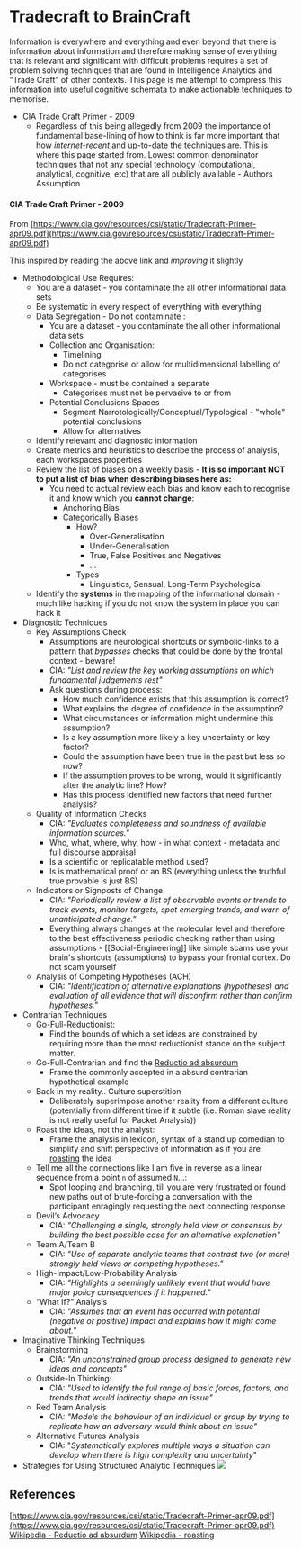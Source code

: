# Tradecraft to BrainCraft

Information is everywhere and everything and even beyond that there is information about information and therefore making sense of everything that is relevant and significant with difficult problems requires a set of problem solving techniques that are found in Intelligence Analytics and "Trade Craft" of other contexts. This page is me attempt to compress this information into useful cognitive schemata to make actionable techniques to memorise. 


- CIA Trade Craft Primer - 2009 
	- Regardless of this being allegedly from 2009 the importance of fundamental base-lining of how to think is far more important that how *internet-recent* and up-to-date the techniques are. This is where this page started from. Lowest common denominator techniques that not any special technology (computational, analytical, cognitive, etc) that are all publicly available - Authors Assumption


#### CIA Trade Craft Primer - 2009 

From [https://www.cia.gov/resources/csi/static/Tradecraft-Primer-apr09.pdf](https://www.cia.gov/resources/csi/static/Tradecraft-Primer-apr09.pdf)

This inspired by reading the above link and *improving* it slightly 

- Methodological Use Requires:
	- You are a dataset - you contaminate the all other informational data sets 
	- Be systematic in every respect of everything with everything
	- Data Segregation - Do not contaminate :
		- You are a dataset - you contaminate the all other informational data sets 
		- Collection and Organisation:
			- Timelining
			- Do not categorise or allow for multidimensional labelling of categorises
		- Workspace - must be contained a separate 
			- Categorises must not be pervasive to or from 
		- Potential Conclusions Spaces
			- Segment Narrotologically/Conceptual/Typological - "whole" potential conclusions 
			- Allow for alternatives
	- Identify relevant and diagnostic information
	- Create metrics and heuristics to describe the process of analysis, each workspaces properties
	- Review the list of biases on a weekly basis - **It is so important NOT to put a list of bias when describing biases here as:**
		- You need to actual review each bias and know each to recognise it and know which you **cannot change**:
			- Anchoring Bias
			- Categorically Biases
				- How?
					- Over-Generalisation
					- Under-Generalisation
					- True, False Positives and Negatives
					- ...
				- Types
					- Linguistics, Sensual, Long-Term Psychological
	- Identify the **systems** in the mapping of the informational domain - much like hacking if you do not know the system in place you can hack it
- Diagnostic Techniques
	- Key Assumptions Check
		- Assumptions are neurological shortcuts or symbolic-links to a pattern that *bypasses* checks that could be done by the frontal context - beware!
		- CIA: *"List and review the key working assumptions on which fundamental judgements rest"*
		- Ask questions during process:
			- How much confidence exists that this assumption is correct?
			- What explains the degree of confidence in the assumption?
			- What circumstances or information might undermine this assumption?
			- Is a key assumption more likely a key uncertainty or key factor?
			- Could the assumption have been true in the past but less so now?
			-  If the assumption proves to be wrong, would it significantly alter the analytic line? How?
			- Has this process identified new factors that need further analysis?
	- Quality of Information Checks
		- CIA: *"Evaluates completeness and soundness of available information sources."*
		- Who, what, where, why, how - in what context - metadata and full discourse appraisal
		- Is a scientific or replicatable method used? 
		- Is is mathematical proof or an BS (everything unless the truthful true provable is just BS)
	- Indicators or Signposts of Change 
		- CIA: *"Periodically review a list of observable events or trends to track events, monitor targets, spot emerging trends, and warn of unanticipated change."*
		- Everything always changes at the molecular level and therefore to the best effectiveness periodic checking rather than using assumptions - [[Social-Engineering]] like simple scams use your brain's shortcuts (assumptions) to bypass your frontal cortex. Do not scam yourself
	- Analysis of Competing Hypotheses (ACH)
		- CIA: *"Identification of alternative explanations (hypotheses) and evaluation of all evidence that will disconfirm rather than confirm hypotheses."*
- Contrarian Techniques
	- Go-Full-Reductionist:
		- Find the bounds of which a set ideas are constrained by requiring more than the most reductionist stance on the subject matter. 
	- Go-Full-Contrarian and find the [Reductio ad absurdum](https://en.wikipedia.org/wiki/Reductio_ad_absurdum)
		- Frame the commonly accepted in a absurd contrarian hypothetical example
	- Back in my reality.. Culture superstition
		- Deliberately superimpose another reality from a different culture (potentially from different time if it subtle (i.e. Roman slave reality is not really useful for Packet Analysis))
	- Roast the ideas, not the analyst:
		- Frame the analysis in lexicon, syntax of a stand up comedian to simplify and shift perspective of information as if you are [roasting](https://en.wikipedia.org/wiki/Roast_(comedy)) the idea
	- Tell me all the connections like I am five in reverse as a linear sequence from a point `n` of assumed `N`...:
		- Spot looping and branching, till you are very frustrated or found new paths out of brute-forcing a conversation with the participant enragingly requesting the next connecting response
	- Devil’s Advocacy
		-  CIA: *"Challenging a single, strongly held view or consensus by building the best possible case for an alternative explanation"*
	- Team A/Team B
		-  CIA: *"Use of separate analytic teams that contrast two (or more) strongly held views or competing hypotheses."*
	- High-Impact/Low-Probability Analysis
		-  CIA: *"Highlights a seemingly unlikely event that would have major policy consequences if it happened."*
	- “What If?” Analysis
		-  CIA: *"Assumes that an event has occurred with potential (negative or positive) impact and explains how it might come about."* 
- Imaginative Thinking Techniques
	- Brainstorming
		-  CIA: *"An unconstrained group process designed to generate new ideas and concepts"*
	- Outside-In Thinking:
		- CIA: *"Used to identify the full range of basic forces, factors, and trends that would indirectly shape an issue"*
	- Red Team Analysis
		- CIA: *"Models the behaviour of an individual or group by trying to replicate how an adversary would think about an issue"*
	- Alternative Futures Analysis
		- CIA: "*Systematically explores multiple ways a situation can develop when there is high complexity and uncertainty*"
- Strategies for Using Structured Analytic Techniques
![](cia-structuredanalyticstimeline.png)
## References

[https://www.cia.gov/resources/csi/static/Tradecraft-Primer-apr09.pdf](https://www.cia.gov/resources/csi/static/Tradecraft-Primer-apr09.pdf)
[Wikipedia - Reductio ad absurdum](https://en.wikipedia.org/wiki/Reductio_ad_absurdum)
[Wikipedia - roasting](https://en.wikipedia.org/wiki/Roast_(comedy))